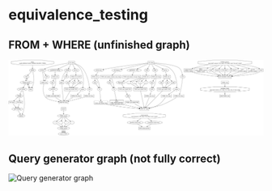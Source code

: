 # equivalence_testing

## FROM + WHERE (unfinished graph)
![FROM + WHERE](query-generator-graph/app-graph-new.svg)

## Query generator graph (not fully correct)
![Query generator graph](query-generator-graph/app-edited.svg)
